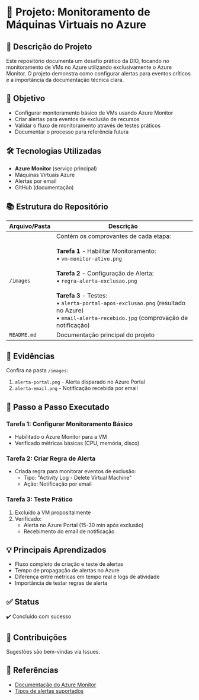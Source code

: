 # 🚀 Projeto: Monitoramento de Máquinas Virtuais no Azure

## 🧠 Descrição do Projeto

Este repositório documenta um desafio prático da DIO, focando no monitoramento de VMs no Azure utilizando exclusivamente o Azure Monitor. O projeto demonstra como configurar alertas para eventos críticos e a importância da documentação técnica clara.

## 🎯 Objetivo

- Configurar monitoramento básico de VMs usando Azure Monitor
- Criar alertas para eventos de exclusão de recursos
- Validar o fluxo de monitoramento através de testes práticos
- Documentar o processo para referência futura

## 🛠️ Tecnologias Utilizadas

- **Azure Monitor** (serviço principal)
- Máquinas Virtuais Azure
- Alertas por email
- GitHub (documentação)

## 📚 Estrutura do Repositório

| Arquivo/Pasta | Descrição |
|--------------|-----------|
| `/images` | Contém os comprovantes de cada etapa: <br><br> **Tarefa 1** - Habilitar Monitoramento: <br> • `vm-monitor-ativo.png` <br><br> **Tarefa 2** - Configuração de Alerta: <br> • `regra-alerta-exclusao.png` <br><br> **Tarefa 3** - Testes: <br> • `alerta-portal-apos-exclusao.png` (resultado no Azure) <br> • `email-alerta-recebido.jpg` (comprovação de notificação) |
| `README.md` | Documentação principal do projeto |

## 📸 Evidências

Confira na pasta `/images`:
1. `alerta-portal.png` - Alerta disparado no Azure Portal
2. `alerta-email.png` - Notificação recebida por email

## 🔧 Passo a Passo Executado

### Tarefa 1: Configurar Monitoramento Básico
- Habilitado o Azure Monitor para a VM
- Verificado métricas básicas (CPU, memória, disco)

### Tarefa 2: Criar Regra de Alerta
- Criada regra para monitorar eventos de exclusão:
  - Tipo: "Activity Log - Delete Virtual Machine"
  - Ação: Notificação por email

### Tarefa 3: Teste Prático
1. Excluído a VM propositalmente
2. Verificado:
   - Alerta no Azure Portal (15-30 min após exclusão)
   - Recebimento do email de notificação

## 💡 Principais Aprendizados
- Fluxo completo de criação e teste de alertas
- Tempo de propagação de alertas no Azure
- Diferença entre métricas em tempo real e logs de atividade
- Importância de testar regras de alerta

## ✅ Status
✔️ Concluído com sucesso

## 🤝 Contribuições
Sugestões são bem-vindas via Issues.

## 📌 Referências
- [Documentação do Azure Monitor](https://learn.microsoft.com/pt-br/azure/azure-monitor/)
- [Tipos de alertas suportados](https://learn.microsoft.com/pt-br/azure/azure-monitor/alerts/alerts-types)
